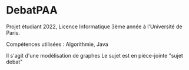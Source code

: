 # DebatPAA

Projet étudiant 2022, Licence Informatique 3ème année à l'Université de Paris.

Compétences utilisées : Algorithmie, Java

Il s'agit d'une modélisation de graphes
Le sujet est en pièce-jointe "sujet debat"
